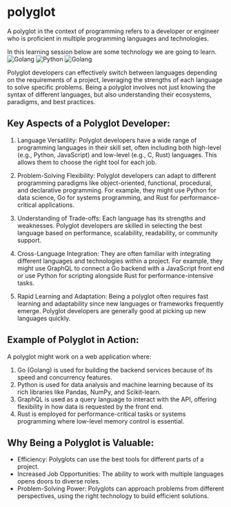 # polyglot
A polyglot in the context of programming refers to a developer or engineer who is proficient in multiple programming languages and technologies. 

In this learning session below are some technology we are going to learn. 
![Golang](https://go.dev/images/go-logo-blue.svg "GoLang")
![Python](https://www.python.org/static/img/python-logo.png "Python")
![Golang](https://go.dev/images/go-logo-white.svg "GoLang")

Polyglot developers can effectively switch between languages depending on the requirements of a project, leveraging the strengths of each language to solve specific problems. Being a polyglot involves not just knowing the syntax of different languages, but also understanding their ecosystems, paradigms, and best practices.

## Key Aspects of a Polyglot Developer:
1. Language Versatility: Polyglot developers have a wide range of programming languages in their skill set, often including both high-level (e.g., Python, JavaScript) and low-level (e.g., C, Rust) languages. This allows them to choose the right tool for each job.

2. Problem-Solving Flexibility: Polyglot developers can adapt to different programming paradigms like object-oriented, functional, procedural, and declarative programming. For example, they might use Python for data science, Go for systems programming, and Rust for performance-critical applications.

3. Understanding of Trade-offs: Each language has its strengths and weaknesses. Polyglot developers are skilled in selecting the best language based on performance, scalability, readability, or community support.

4. Cross-Language Integration: They are often familiar with integrating different languages and technologies within a project. For example, they might use GraphQL to connect a Go backend with a JavaScript front end or use Python for scripting alongside Rust for performance-intensive tasks.

5. Rapid Learning and Adaptation: Being a polyglot often requires fast learning and adaptability since new languages or frameworks frequently emerge. Polyglot developers are generally good at picking up new languages quickly.

## Example of Polyglot in Action:
A polyglot might work on a web application where:

1. Go (Golang) is used for building the backend services because of its speed and concurrency features.
2. Python is used for data analysis and machine learning because of its rich libraries like Pandas, NumPy, and Scikit-learn.
3. GraphQL is used as a query language to interact with the API, offering flexibility in how data is requested by the front end.
4. Rust is employed for performance-critical tasks or systems programming where low-level memory control is essential.

## Why Being a Polyglot is Valuable:
* Efficiency: Polyglots can use the best tools for different parts of a project.
* Increased Job Opportunities: The ability to work with multiple languages opens doors to diverse roles.
* Problem-Solving Power: Polyglots can approach problems from different perspectives, using the right technology to build efficient solutions.

